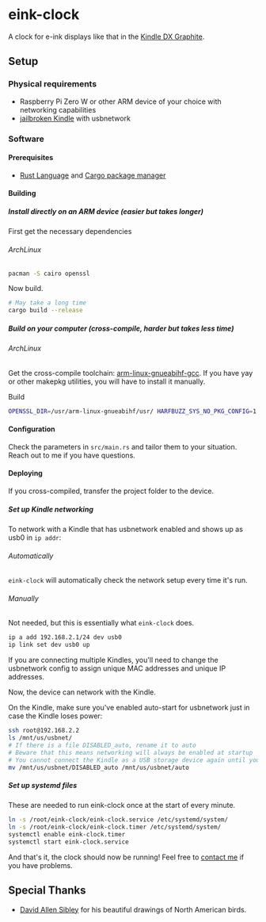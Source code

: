 # eink-clock

A clock for e-ink displays like that in the [Kindle DX Graphite](https://en.wikipedia.org/wiki/Amazon_Kindle#Kindle_DX_Graphite).

## Setup

### Physical requirements

* Raspberry Pi Zero W or other ARM device of your choice with networking capabilities
* [jailbroken Kindle](https://wiki.mobileread.com/wiki/Kindle_Hacks_Information#Jail_break_JB) with usbnetwork

### Software

#### Prerequisites

* [Rust Language](https://www.rust-lang.org/learn/get-started) and [Cargo package manager](https://doc.rust-lang.org/cargo/index.html)

#### Building

##### Install directly on an ARM device (easier but takes longer)

First get the necessary dependencies

###### ArchLinux
```bash
pacman -S cairo openssl
```

Now build.
```bash
# May take a long time
cargo build --release
```

##### Build on your computer (cross-compile, harder but takes less time)

###### ArchLinux

Get the cross-compile toolchain: [arm-linux-gnueabihf-gcc](https://aur.archlinux.org/packages/arm-linux-gnueabihf-gcc/).
If you have yay or other makepkg utilities, you will have to install it manually.

Build
```bash
OPENSSL_DIR=/usr/arm-linux-gnueabihf/usr/ HARFBUZZ_SYS_NO_PKG_CONFIG=1 cargo build --release --target arm-unknown-linux-gnueabihf
```

#### Configuration

Check the parameters in `src/main.rs` and tailor them to your situation. Reach out to me if you have questions.

#### Deploying

If you cross-compiled, transfer the project folder to the device.

##### Set up Kindle networking

To network with a Kindle that has usbnetwork enabled and shows up as usb0 in `ip addr`:

###### Automatically

`eink-clock` will automatically check the network setup every time it's run.

###### Manually

Not needed, but this is essentially what `eink-clock` does.

```bash
ip a add 192.168.2.1/24 dev usb0
ip link set dev usb0 up
```

If you are connecting multiple Kindles, you'll need to change the usbnetwork config to assign unique MAC addresses and unique IP addresses.

Now, the device can network with the Kindle.

On the Kindle, make sure you've enabled auto-start for usbnetwork just in case the Kindle loses power:

```bash
ssh root@192.168.2.2
ls /mnt/us/usbnet/
# If there is a file DISABLED_auto, rename it to auto
# Beware that this means networking will always be enabled at startup
# You cannot connect the Kindle as a USB storage device again until you rename auto to DISABLED_auto
mv /mnt/us/usbnet/DISABLED_auto /mnt/us/usbnet/auto
```

##### Set up systemd files

These are needed to run eink-clock once at the start of every minute.

```bash
ln -s /root/eink-clock/eink-clock.service /etc/systemd/system/
ln -s /root/eink-clock/eink-clock.timer /etc/systemd/system/
systemctl enable eink-clock.timer
systemctl start eink-clock.service
```

And that's it, the clock should now be running! Feel free to [contact me](https://purisa.me/about/) if you have problems.

## Special Thanks

* [David Allen Sibley](https://en.wikipedia.org/wiki/David_Allen_Sibley) for his beautiful drawings of North American birds.
